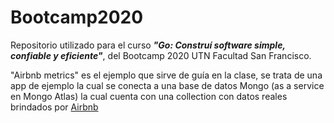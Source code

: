 # Bootcamp2020

Repositorio utilizado para el curso ***"Go: Construí software simple, confiable y eficiente"***, del Bootcamp 2020 UTN Facultad San Francisco.

"Airbnb metrics" es el ejemplo que sirve de guía en la clase, se trata de una app de ejemplo la cual se conecta a una base de datos Mongo (as a service en Mongo Atlas) la cual cuenta con una collection con datos reales brindados por [Airbnb](https://docs.atlas.mongodb.com/sample-data/sample-airbnb/#sample-airbnb)

